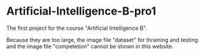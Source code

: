 # Artificial-Intelligence-B-pro1
The first project for the course "Artificial Intelligence B".

Because they are too large, the image file "dataset" for thraining and testing and the image file "competetion" cannot be shown in this website.
